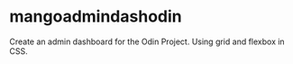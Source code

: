 # mangoadmindashodin
Create an admin dashboard for the Odin Project. Using grid and flexbox in CSS.
